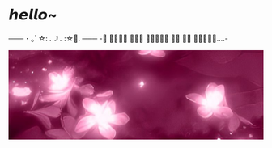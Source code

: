 # 𝙝𝙚𝙡𝙡𝙤~
─── ･ ｡ﾟ☆: *.☽ .* :☆ﾟ. ───
-𝚒 𝚏𝚎𝚕𝚝 𝚝𝚑𝚎 𝚜𝚝𝚊𝚛𝚜 𝚒𝚗 𝚖𝚢 𝚟𝚎𝚒𝚗𝚜....-

<!--
**idreamofyou/idreamofyou** is a ✨ _special_ ✨ repository because its `README.md` (this file) appears on your GitHub profile.

Here are some ideas to get you started:

- 🔭 I’m currently working on ...
- 🌱 I’m currently learning ...
- 👯 I’m looking to collaborate on ...
- 🤔 I’m looking for help with ...
- 💬 Ask me about ...
- 📫 How to reach me: ...
- 😄 Pronouns: ...
- ⚡ Fun fact: ...
-->
![alt text](2819-pink.png)
